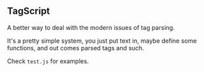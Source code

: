 ## TagScript ##

A better way to deal with the modern issues of tag parsing.

It's a pretty simple system, you just put text in, maybe define some functions,
and out comes parsed tags and such.

Check `test.js` for examples.
